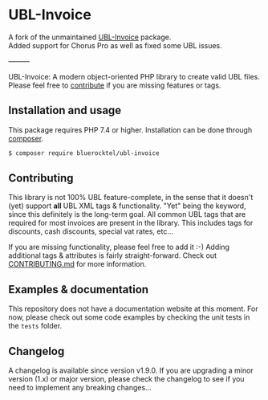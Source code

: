 # UBL-Invoice

A fork of the unmaintained [UBL-Invoice](https://github.com/num-num/ubl-invoice) package.  
Added support for Chorus Pro as well as fixed some UBL issues.

———

UBL-Invoice: A modern object-oriented PHP library to create valid UBL files. Please feel free to [contribute](https://github.com/bluerocktel/ubl-invoice/pulls) if you are missing features or tags.

## Installation and usage

This package requires PHP 7.4 or higher. Installation can be done through [composer](https://www.getcomposer.org).

```sh
$ composer require bluerocktel/ubl-invoice
```

## Contributing

This library is not 100% UBL feature-complete, in the sense that it doesn't (yet) support **all** UBL XML tags & functionality. "Yet" being the keyword, since this definitely is the long-term goal. All common UBL tags that are required for most invoices are present in the library. This includes tags for discounts, cash discounts, special vat rates, etc...

If you are missing functionality, please feel free to add it :-) Adding additional tags & attributes is fairly straight-forward. Check out [CONTRIBUTING.md](CONTRIBUTING.md) for more information.

## Examples & documentation

This repository does not have a documentation website at this moment. For now, please check out some code examples by checking the unit tests in the `tests` folder.

## Changelog

A changelog is available since version v1.9.0. If you are upgrading a minor version (1.x) or major version, please check the changelog to see if you need to implement any breaking changes...

